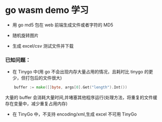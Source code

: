 # go wasm demo 学习

- 用 go md5 包在 web 前端生成文件或者字符的 MD5

- 随机旋转图片
- 生成 excel/csv 测试文件并下载

### 已知问题：

- 在 Tinygo 中(用 go 不会出现内存大量占用的情况，且耗时比 tinygo 的更少，但打包后的文件很大)

```go
	buffer := make([]byte, args[0].Get("length").Int())
```

大量的 buffer 会消耗大量时间,并堵塞其他程序运行(处理方法，将重复的文件缓存在变量中，减少重复占用内存)

- 在 TinyGo 中，不支持 encoding/xml,生成 excel 不可用 TinyGo
